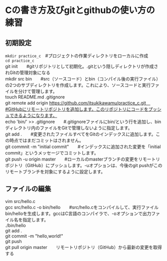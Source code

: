 # Cの書き方及びgitとgithubの使い方の練習
## 初期設定
`mkdir practice_c`　#プロジェクトの作業ディレクトリをローカルに作成  
`cd practice_c`  
git init　　#gitリポジトリとして初期化。.gitという隠しディレクトリが作成されGitの管理対象になる  
mkdir src bin　　#src（ソースコード）とbin（コンパイル後の実行ファイル）の2つのサブディレクトリを作成します。これにより、ソースコードと実行ファイルを分けて管理します。  
touch README.md .gitignore  
git remote add origin https://github.com/itsukikawamu/practice_c.git　#GitHubにリモートリポジトリを追加します。このリポジトリにコードをプッシュできるようになります。  
echo 'bin/' >> .gitignore　　#.gitignoreファイルにbin/という行を追加し、binディレクトリ内のファイルをGitで管理しないように指定します。  
git add .　　#変更されたファイルすべてをGitのインデックスに追加します。この時点ではまだコミットはされません。  
git commnit -m "initial commit"　　#インデックスに追加された変更を「initial commit」というメッセージでコミットします。  
git push -u origin master　　#ローカルのmasterブランチの変更をリモートリポジトリ（GitHub）にプッシュします。-uオプションは、今後のgit pushがこのリモートブランチを対象にするように設定します。  

## ファイルの編集
vim src/hello.c  
gcc src/hello.c -o bin/hello　　#src/hello.cをコンパイルして、実行ファイルbin/helloを生成します。gccはC言語のコンパイラで、-oオプションで出力ファイル名を指定します。  
./bin/hello  
git add .  
git commit -m "hello,world!"  
git push  
git pull origin master　　リモートリポジトリ（GitHub）から最新の変更を取得する  
